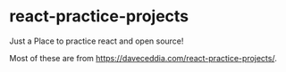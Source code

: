 # react-practice-projects
Just a Place to practice react and open source!

Most of these are from https://daveceddia.com/react-practice-projects/. 

